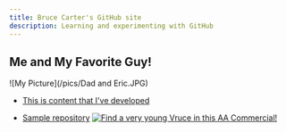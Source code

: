 ```yaml
---
title: Bruce Carter's GitHub site
description: Learning and experimenting with GitHub
---
```


## Me and My Favorite Guy!

![My Picture](/pics/Dad and Eric.JPG)

- [This is content that I've developed](/timeseries/index.md)

- [Sample repository](https://github.com/BACTx/sample)
[![Find a very young Vruce in this AA Commercial!](https://img.youtube.com/vi/FFORLtmVX04/0.jpg)](//www.youtube.com/watch?v=FFORLtmVX04&list=FLP21cKXjAyLhD6fARirfG2w&index=26&t=0s)
